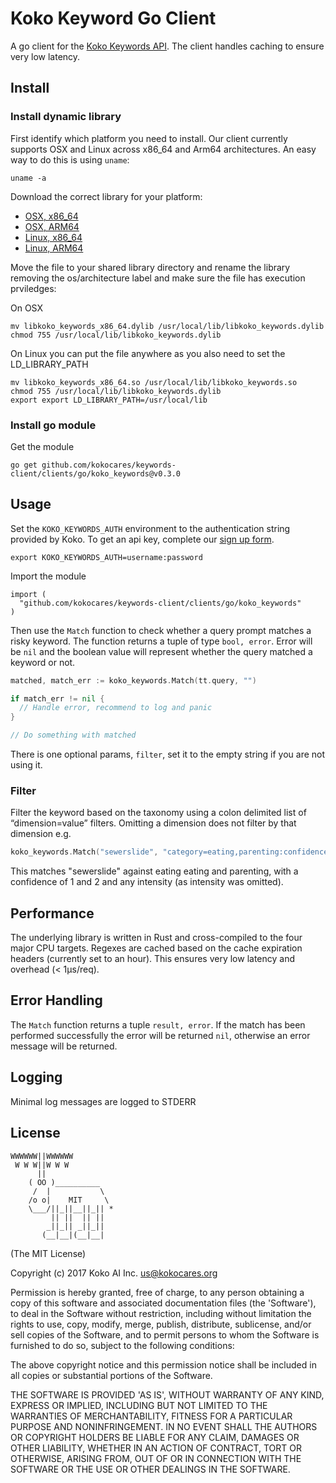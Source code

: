 Koko Keyword Go Client
============

A go client  for the [Koko Keywords API](https://developers.kokocares.org). The client handles caching to ensure very low latency.


## Install

### Install dynamic library

First identify which platform you need to install. Our client currently supports
OSX and Linux across x86_64 and Arm64 architectures. An easy way to do this is
using `uname`:

```
uname -a
```

Download the correct library for your platform:
- [OSX,
  x86_64](https://github.com/kokocares/keywords-client/releases/download/v0.3.0/libkoko_keywords_x86_64.dylib)
- [OSX,
  ARM64](https://github.com/kokocares/keywords-client/releases/download/v0.3.0/libkoko_keywords_arm64.dylib)
- [Linux,
  x86_64](https://github.com/kokocares/keywords-client/releases/download/v0.3.0/libkoko_keywords_x86_64.dylib)
- [Linux,
  ARM64](https://github.com/kokocares/keywords-client/releases/download/v0.3.0/libkoko_keywords_arm64.dylib)

Move the file to your shared library directory and rename the library removing
the os/architecture label and make sure the file has execution prviledges:

On OSX
```
mv libkoko_keywords_x86_64.dylib /usr/local/lib/libkoko_keywords.dylib
chmod 755 /usr/local/lib/libkoko_keywords.dylib
```

On Linux you can put the file anywhere as you also need to set the LD_LIBRARY_PATH
```
mv libkoko_keywords_x86_64.so /usr/local/lib/libkoko_keywords.so
chmod 755 /usr/local/lib/libkoko_keywords.dylib
export export LD_LIBRARY_PATH=/usr/local/lib
```

### Install go module

Get the module

```
go get github.com/kokocares/keywords-client/clients/go/koko_keywords@v0.3.0
```

## Usage

Set the `KOKO_KEYWORDS_AUTH` environment to the authentication string provided
by Koko. To get an api key, complete our [sign up form](https://r.kokocares.org/api_signup).

```
export KOKO_KEYWORDS_AUTH=username:password
```

Import the module

```
import (
  "github.com/kokocares/keywords-client/clients/go/koko_keywords"
)
```

Then use the `Match` function to check whether a query prompt matches a risky
keyword. The function returns a tuple of type `bool, error`. Error will be `nil`
and the boolean value will represent whether the query matched a keyword or not.

```go
matched, match_err := koko_keywords.Match(tt.query, "")

if match_err != nil {
  // Handle error, recommend to log and panic
}

// Do something with matched

```

There is one optional params, `filter`, set it to the empty
string if you are not using it.

### Filter
Filter the keyword based on the taxonomy using a colon delimited list of “dimension=value” filters. Omitting a dimension does not filter by that dimension e.g.

```go
koko_keywords.Match("sewerslide", "category=eating,parenting:confidence=1,2", "")
```

This matches "sewerslide" against eating eating and parenting, with a confidence of 1 and 2 and any intensity (as intensity was omitted).

## Performance
The underlying library is written in Rust and cross-compiled to the four major CPU targets. Regexes are cached based on the cache expiration headers (currently set to an hour). This ensures very low latency and overhead (< 1μs/req).


## Error Handling
The `Match` function returns a tuple `result, error`. If the match has been
performed successfully the error will be returned `nil`, otherwise an error
message will be returned.

## Logging
Minimal log messages are logged to STDERR

## License

```
WWWWWW||WWWWWW
 W W W||W W W
      ||
    ( OO )__________
     /  |           \
    /o o|    MIT     \
    \___/||_||__||_|| *
         || ||  || ||
        _||_|| _||_||
       (__|__|(__|__|
```

(The MIT License)

Copyright (c) 2017 Koko AI Inc. <us@kokocares.org>

Permission is hereby granted, free of charge, to any person obtaining a copy of this software and associated documentation files (the 'Software'), to deal in the Software without restriction, including without limitation the rights to use, copy, modify, merge, publish, distribute, sublicense, and/or sell copies of the Software, and to permit persons to whom the Software is furnished to do so, subject to the following conditions:

The above copyright notice and this permission notice shall be included in all copies or substantial portions of the Software.

THE SOFTWARE IS PROVIDED 'AS IS', WITHOUT WARRANTY OF ANY KIND, EXPRESS OR IMPLIED, INCLUDING BUT NOT LIMITED TO THE WARRANTIES OF MERCHANTABILITY, FITNESS FOR A PARTICULAR PURPOSE AND NONINFRINGEMENT. IN NO EVENT SHALL THE AUTHORS OR COPYRIGHT HOLDERS BE LIABLE FOR ANY CLAIM, DAMAGES OR OTHER LIABILITY, WHETHER IN AN ACTION OF CONTRACT, TORT OR OTHERWISE, ARISING FROM, OUT OF OR IN CONNECTION WITH THE SOFTWARE OR THE USE OR OTHER DEALINGS IN THE SOFTWARE.
